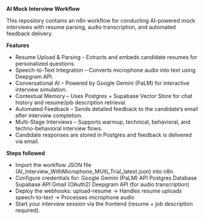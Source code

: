 **AI Mock Interview Workflow**

This repository contains an n8n workflow for conducting AI-powered mock interviews with resume parsing, audio transcription, and automated feedback delivery.

**Features**
- Resume Upload & Parsing – Extracts and embeds candidate resumes for personalized questions.
- Speech-to-Text Integration – Converts microphone audio into text using Deepgram API.
- Conversational AI – Powered by Google Gemini (PaLM) for interactive interview simulation.
- Contextual Memory – Uses Postgres + Supabase Vector Store for chat history and resume/job description retrieval.
- Automated Feedback – Sends detailed feedback to the candidate’s email after interview completion.
- Multi-Stage Interviews – Supports warmup, technical, behavioral, and techno-behavioral interview flows.
- Candidate responses are stored in Postgres and feedback is delivered via email.

**Steps followed**
- Import the workflow JSON file (AI_Interview_WithMicrophone_MUlti_Trial_latest.json) into n8n.
- Configure credentials for:
    Google Gemini (PaLM) API
    Postgres Database
    Supabase API
    Gmail (OAuth2)
    Deepgram API (for audio transcription)
- Deploy the webhooks:
   upload-resume → Handles resume uploads
   speech-to-text → Processes microphone audio
- Start your interview session via the frontend (resume + job description required).
